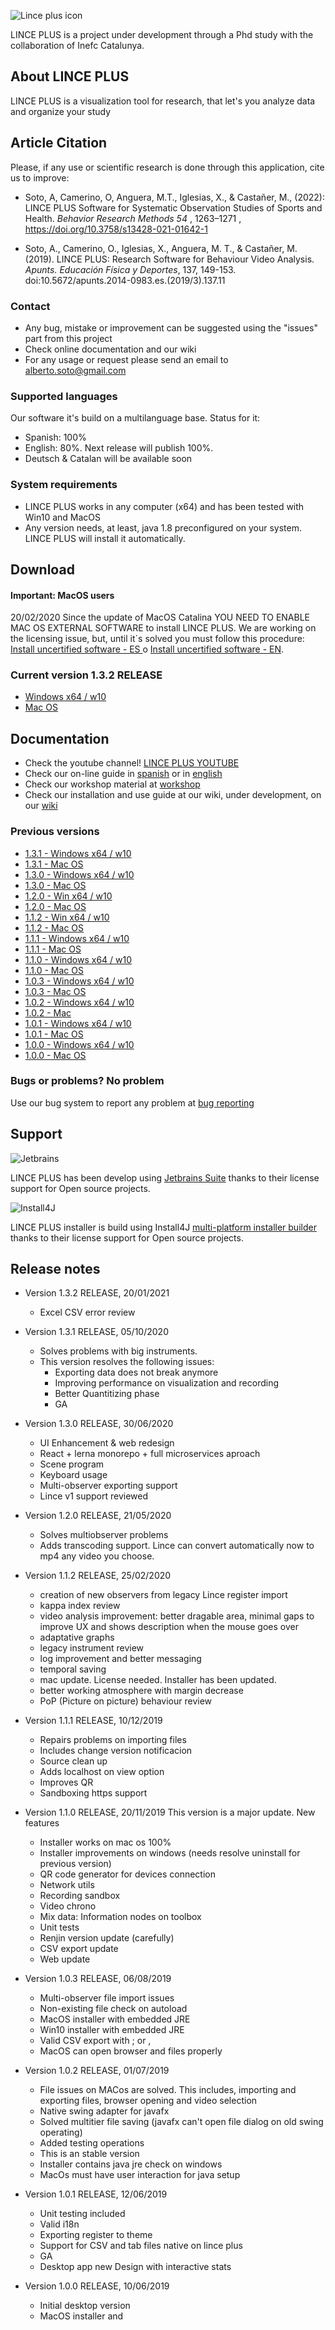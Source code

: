 ![Lince plus icon](./lince-icon.png)

LINCE PLUS is a project under development through a Phd study with the collaboration of Inefc Catalunya.

## About LINCE PLUS

LINCE PLUS is a visualization tool for research, that let's you analyze data and organize your study

## Article Citation

Please, if any use or scientific research is done through this application, cite us to improve:

- Soto, A, Camerino, O, Anguera, M.T., Iglesias, X., & Castañer, M.,  (2022): LINCE PLUS Software for Systematic Observation Studies of Sports and Health. _Behavior Research Methods 54_ , 1263–1271 , https://doi.org/10.3758/s13428-021-01642-1

- Soto, A., Camerino, O., Iglesias, X., Anguera, M. T., & Castañer, M. (2019). LINCE PLUS: Research Software for Behaviour Video Analysis. _Apunts. Educación Física y Deportes_, 137, 149-153. doi:10.5672/apunts.2014-0983.es.(2019/3).137.11


### Contact 

- Any bug, mistake or improvement can be suggested using the "issues" part from this project
- Check online documentation and our wiki 
- For any usage or request please send an email to alberto.soto@gmail.com

### Supported languages

Our software it's build on a multilanguage base. Status for it:
- Spanish: 100%
- English: 80%. Next release will publish 100%.
- Deutsch & Catalan will be available soon

### System requirements

- LINCE PLUS works in any computer (x64) and has been tested with Win10 and MacOS
- Any version needs, at least, java 1.8 preconfigured on your system. LINCE PLUS will install it automatically.

## Download 

#### Important: MacOS users

20/02/2020 Since the update of MacOS Catalina YOU NEED TO ENABLE MAC OS EXTERNAL SOFTWARE to install LINCE PLUS.
We are working on the licensing issue, but, until it´s solved you must follow this procedure: [Install uncertified software - ES ](https://support.apple.com/es-es/guide/mac-help/mh40616/mac) o [Install uncertified software - EN](https://support.apple.com/en-us/HT202491).

### Current version 1.3.2 RELEASE

- [Windows x64 / w10](https://github.com/observesport/lince-plus/releases/tag/v1.3.2)					  
- [Mac OS](https://github.com/observesport/lince-plus/releases/tag/v1.3.2)


## Documentation

- Check the youtube channel! [LINCE PLUS YOUTUBE](https://www.youtube.com/channel/UCyLQlDtUYWz6dZJ4B2HV-2g)
- Check our on-line guide in [spanish](http://learning.albertosoto.es/lince-plus-guide.html) or in [english](http://learning.albertosoto.es/lince-plus-guide_en.html)
- Check our workshop material at [workshop](http://learning.albertosoto.es/Lince-plus-workshop1.html)
- Check our installation and use guide at our wiki, under development, on our [wiki](https://github.com/observesport/lince-plus/wiki)

### Previous versions

- [1.3.1 - Windows x64 / w10](https://github.com/observesport/lince-plus/releases/tag/v1.3.1)
- [1.3.1 - Mac OS](https://github.com/observesport/lince-plus/releases/tag/v1.3.1)
- [1.3.0 - Windows x64 / w10](https://github.com/observesport/lince-plus/releases/tag/v1.3.0)					  
- [1.3.0 - Mac OS](https://github.com/observesport/lince-plus/releases/tag/v1.3.0)
- [1.2.0 - Win x64 / w10](https://github.com/observesport/lince-plus/releases/tag/v1.2.0)
- [1.2.0 - Mac OS](https://github.com/observesport/lince-plus/releases/tag/v1.2.0)
- [1.1.2 - Win x64 / w10](https://github.com/observesport/lince-plus/releases/tag/v1.1.2)
- [1.1.2 - Mac OS](https://github.com/observesport/lince-plus/releases/tag/v1.1.2)
- [1.1.1 - Windows x64 / w10](https://github.com/observesport/lince-plus/releases/tag/v1.1.1)
- [1.1.1 - Mac OS](https://github.com/observesport/lince-plus/releases/tag/v1.1.1)
- [1.1.0 - Windows x64 / w10](https://github.com/observesport/lince-plus/releases/tag/v1.1.0)
- [1.1.0 - Mac OS](https://github.com/observesport/lince-plus/releases/tag/v1.1.0)
- [1.0.3 - Windows x64 / w10](https://github.com/observesport/lince-plus/releases/tag/v1.0.3)
- [1.0.3 - Mac OS](https://github.com/observesport/lince-plus/releases/tag/v1.0.3)
- [1.0.2 - Windows x64 / w10](https://github.com/observesport/lince-plus/raw/master/lince-PLUS-1.0.2-RELEASE.msi)	
- [1.0.2 - Mac](https://github.com/observesport/lince-plus/raw/master/lince-PLUS-1.0.2-RELEASE.zip)
- [1.0.1 - Windows x64 / w10](https://github.com/observesport/lince-plus/raw/master/lince-PLUS-1.0.1ga-RELEASE.msi)
- [1.0.1 - Mac OS](https://github.com/observesport/lince-plus/raw/master/lince-PLUS-1.0.1ga-RELEASE.zip)
- [1.0.0 - Windows x64 / w10](https://github.com/observesport/lince-plus/raw/master/lince-PLUS-1.0.0-RELEASE-win.msi)
- [1.0.0 - Mac OS](https://github.com/observesport/lince-plus/raw/master/lince-PLUS-1.0.0-RELEASE-mac.zip)

### Bugs or problems? No problem

Use our bug system to report any problem at [bug reporting](https://github.com/observesport/lince-plus/issues)

## Support

![Jetbrains](jetbrains-variant-4.png)


LINCE PLUS has been develop using [Jetbrains Suite](https://jb.gg/OpenSource) thanks to their license support for Open source projects. 


![Install4J](install4j_medium.png)


LINCE PLUS installer is build using Install4J [multi-platform installer builder](https://www.ej-technologies.com/products/install4j/overview.html) thanks to their license support for Open source projects. 

## Release notes

- Version 1.3.2 RELEASE, 20/01/2021
	- Excel CSV error review 
  
- Version 1.3.1 RELEASE, 05/10/2020
	- Solves problems with big instruments.
	- This version resolves the following issues:
		- Exporting data does not break anymore
		- Improving performance on visualization and recording
		- Better Quantitizing phase
		- GA

- Version 1.3.0 RELEASE, 30/06/2020
	- UI Enhancement & web redesign
	- React + lerna monorepo + full microservices aproach
	- Scene program
	- Keyboard usage
	- Multi-observer exporting support
	- Lince v1 support reviewed
	
- Version 1.2.0 RELEASE, 21/05/2020
	- Solves multiobserver problems
	- Adds transcoding support. Lince can convert automatically now to mp4 any video you choose.
	
- Version 1.1.2 RELEASE, 25/02/2020
	- creation of new observers from legacy Lince register import  
	- kappa index review  
	- video analysis improvement: better dragable area, minimal gaps to improve UX and shows description when the mouse goes over
	- adaptative graphs
	- legacy instrument review
	- log improvement and better messaging
	- temporal saving 
	- mac update. License needed. Installer has been updated.
	- better working atmosphere with margin decrease 
	- PoP (Picture on picture) behaviour review

- Version 1.1.1 RELEASE, 10/12/2019
    - Repairs problems on importing files
    - Includes change version notificacion
    - Source clean up
    - Adds localhost on view option
    - Improves QR
    - Sandboxing https support

- Version 1.1.0 RELEASE, 20/11/2019
This version is a major update. New features
	- Installer works on mac os 100%
	- Installer improvements on windows (needs resolve uninstall for previous version)
	- QR code generator for devices connection
	- Network utils
	- Recording sandbox
	- Video chrono
	- Mix data: Information nodes on toolbox
	- Unit tests
	- Renjin version update (carefully)
	- CSV export update
	- Web update

- Version 1.0.3 RELEASE, 06/08/2019
    - Multi-observer file import issues
    - Non-existing file check on autoload
    - MacOS installer with embedded JRE
    - Win10 installer with embedded JRE
    - Valid CSV export with ; or ,
    - MacOS can open browser and files properly

- Version 1.0.2 RELEASE, 01/07/2019
	- File issues on MACos are solved. This includes, importing and exporting files, browser opening and video selection
	- Native swing adapter for javafx
	- Solved multitier file saving (javafx can't open file dialog on old swing operating)
	- Added testing operations
	- This is an stable version
	- Installer contains java jre check on windows
	- MacOs must have user interaction for java setup

- Version 1.0.1 RELEASE, 12/06/2019
    - Unit testing included
    - Valid i18n
    - Exporting register to theme
    - Support for CSV and tab files native on lince plus
    - GA
    - Desktop app new Design with interactive stats 

- Version 1.0.0 RELEASE, 10/06/2019
    - Initial desktop version
    - MacOS installer and 
